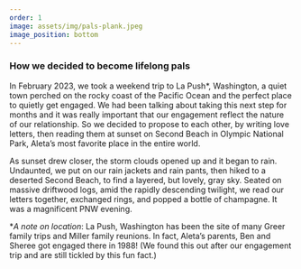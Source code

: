 ```yaml
---
order: 1
image: assets/img/pals-plank.jpeg
image_position: bottom
---
```

### How we decided to become lifelong pals

In February 2023, we took a weekend trip to La Push*, Washington, a quiet town perched on the rocky coast of the Pacific Ocean and the perfect place to quietly get engaged. We had been talking about taking this next step for months and it was really important that our engagement reflect the nature of our relationship. So we decided to propose to each other, by writing love letters, then reading them at sunset on Second Beach in Olympic National Park, Aleta’s most favorite place in the entire world.

As sunset drew closer, the storm clouds opened up and it began to rain. Undaunted, we put on our rain jackets and rain pants, then hiked to a deserted Second Beach, to find a layered, but lovely, gray sky. Seated on massive driftwood logs, amid the rapidly descending twilight, we read our letters together, exchanged rings, and popped a bottle of champagne. It was a magnificent PNW evening. 

\**A note on location*: La Push, Washington has been the site of many Greer family trips and Miller family reunions. In fact, Aleta’s parents, Ben and Sheree got engaged there in 1988! (We found this out after our engagement trip and are still tickled by this fun fact.)
